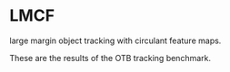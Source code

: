 # LMCF
large margin object tracking with circulant feature maps.

These are the results of the OTB tracking benchmark.
